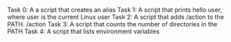 Task 0:  A a script that creates an alias
Task 1:  A script that prints hello user, where user is the current Linux user
Task 2:  A script that adds /action to the PATH. /action
Task 3:  A script that counts the number of directories in the PATH
Task 4:  A script that lists environment variables

